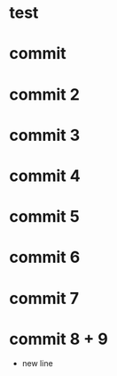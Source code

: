 # test

# commit 

# commit 2

# commit 3

# commit 4

# commit 5

# commit 6

# commit 7

# commit 8 + 9
- new line